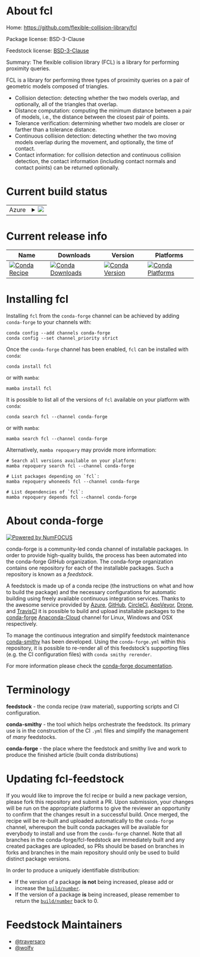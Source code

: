 About fcl
=========

Home: https://github.com/flexible-collision-library/fcl

Package license: BSD-3-Clause

Feedstock license: [BSD-3-Clause](https://github.com/conda-forge/fcl-feedstock/blob/master/LICENSE.txt)

Summary: The flexible collision library (FCL) is a library for performing proximity queries.

FCL is a library for performing three types of proximity queries on a pair of geometric models composed of triangles.

- Collision detection: detecting whether the two models overlap, and
  optionally, all of the triangles that overlap.
- Distance computation: computing the minimum distance between a pair of
  models, i.e., the distance between the closest pair of points.
- Tolerance verification: determining whether two models are closer or
  farther than a tolerance distance.
- Continuous collision detection: detecting whether the two moving
  models overlap during the movement, and optionally, the time of
  contact.
- Contact information: for collision detection and continuous collision
  detection, the contact information (including contact normals and
  contact points) can be returned optionally.


Current build status
====================


<table>
    
  <tr>
    <td>Azure</td>
    <td>
      <details>
        <summary>
          <a href="https://dev.azure.com/conda-forge/feedstock-builds/_build/latest?definitionId=9143&branchName=master">
            <img src="https://dev.azure.com/conda-forge/feedstock-builds/_apis/build/status/fcl-feedstock?branchName=master">
          </a>
        </summary>
        <table>
          <thead><tr><th>Variant</th><th>Status</th></tr></thead>
          <tbody><tr>
              <td>linux_64</td>
              <td>
                <a href="https://dev.azure.com/conda-forge/feedstock-builds/_build/latest?definitionId=9143&branchName=master">
                  <img src="https://dev.azure.com/conda-forge/feedstock-builds/_apis/build/status/fcl-feedstock?branchName=master&jobName=linux&configuration=linux_64_" alt="variant">
                </a>
              </td>
            </tr><tr>
              <td>linux_aarch64</td>
              <td>
                <a href="https://dev.azure.com/conda-forge/feedstock-builds/_build/latest?definitionId=9143&branchName=master">
                  <img src="https://dev.azure.com/conda-forge/feedstock-builds/_apis/build/status/fcl-feedstock?branchName=master&jobName=linux&configuration=linux_aarch64_" alt="variant">
                </a>
              </td>
            </tr><tr>
              <td>linux_ppc64le</td>
              <td>
                <a href="https://dev.azure.com/conda-forge/feedstock-builds/_build/latest?definitionId=9143&branchName=master">
                  <img src="https://dev.azure.com/conda-forge/feedstock-builds/_apis/build/status/fcl-feedstock?branchName=master&jobName=linux&configuration=linux_ppc64le_" alt="variant">
                </a>
              </td>
            </tr><tr>
              <td>osx_64</td>
              <td>
                <a href="https://dev.azure.com/conda-forge/feedstock-builds/_build/latest?definitionId=9143&branchName=master">
                  <img src="https://dev.azure.com/conda-forge/feedstock-builds/_apis/build/status/fcl-feedstock?branchName=master&jobName=osx&configuration=osx_64_" alt="variant">
                </a>
              </td>
            </tr><tr>
              <td>osx_arm64</td>
              <td>
                <a href="https://dev.azure.com/conda-forge/feedstock-builds/_build/latest?definitionId=9143&branchName=master">
                  <img src="https://dev.azure.com/conda-forge/feedstock-builds/_apis/build/status/fcl-feedstock?branchName=master&jobName=osx&configuration=osx_arm64_" alt="variant">
                </a>
              </td>
            </tr><tr>
              <td>win_64</td>
              <td>
                <a href="https://dev.azure.com/conda-forge/feedstock-builds/_build/latest?definitionId=9143&branchName=master">
                  <img src="https://dev.azure.com/conda-forge/feedstock-builds/_apis/build/status/fcl-feedstock?branchName=master&jobName=win&configuration=win_64_" alt="variant">
                </a>
              </td>
            </tr>
          </tbody>
        </table>
      </details>
    </td>
  </tr>
</table>

Current release info
====================

| Name | Downloads | Version | Platforms |
| --- | --- | --- | --- |
| [![Conda Recipe](https://img.shields.io/badge/recipe-fcl-green.svg)](https://anaconda.org/conda-forge/fcl) | [![Conda Downloads](https://img.shields.io/conda/dn/conda-forge/fcl.svg)](https://anaconda.org/conda-forge/fcl) | [![Conda Version](https://img.shields.io/conda/vn/conda-forge/fcl.svg)](https://anaconda.org/conda-forge/fcl) | [![Conda Platforms](https://img.shields.io/conda/pn/conda-forge/fcl.svg)](https://anaconda.org/conda-forge/fcl) |

Installing fcl
==============

Installing `fcl` from the `conda-forge` channel can be achieved by adding `conda-forge` to your channels with:

```
conda config --add channels conda-forge
conda config --set channel_priority strict
```

Once the `conda-forge` channel has been enabled, `fcl` can be installed with `conda`:

```
conda install fcl
```

or with `mamba`:

```
mamba install fcl
```

It is possible to list all of the versions of `fcl` available on your platform with `conda`:

```
conda search fcl --channel conda-forge
```

or with `mamba`:

```
mamba search fcl --channel conda-forge
```

Alternatively, `mamba repoquery` may provide more information:

```
# Search all versions available on your platform:
mamba repoquery search fcl --channel conda-forge

# List packages depending on `fcl`:
mamba repoquery whoneeds fcl --channel conda-forge

# List dependencies of `fcl`:
mamba repoquery depends fcl --channel conda-forge
```


About conda-forge
=================

[![Powered by
NumFOCUS](https://img.shields.io/badge/powered%20by-NumFOCUS-orange.svg?style=flat&colorA=E1523D&colorB=007D8A)](https://numfocus.org)

conda-forge is a community-led conda channel of installable packages.
In order to provide high-quality builds, the process has been automated into the
conda-forge GitHub organization. The conda-forge organization contains one repository
for each of the installable packages. Such a repository is known as a *feedstock*.

A feedstock is made up of a conda recipe (the instructions on what and how to build
the package) and the necessary configurations for automatic building using freely
available continuous integration services. Thanks to the awesome service provided by
[Azure](https://azure.microsoft.com/en-us/services/devops/), [GitHub](https://github.com/),
[CircleCI](https://circleci.com/), [AppVeyor](https://www.appveyor.com/),
[Drone](https://cloud.drone.io/welcome), and [TravisCI](https://travis-ci.com/)
it is possible to build and upload installable packages to the
[conda-forge](https://anaconda.org/conda-forge) [Anaconda-Cloud](https://anaconda.org/)
channel for Linux, Windows and OSX respectively.

To manage the continuous integration and simplify feedstock maintenance
[conda-smithy](https://github.com/conda-forge/conda-smithy) has been developed.
Using the ``conda-forge.yml`` within this repository, it is possible to re-render all of
this feedstock's supporting files (e.g. the CI configuration files) with ``conda smithy rerender``.

For more information please check the [conda-forge documentation](https://conda-forge.org/docs/).

Terminology
===========

**feedstock** - the conda recipe (raw material), supporting scripts and CI configuration.

**conda-smithy** - the tool which helps orchestrate the feedstock.
                   Its primary use is in the construction of the CI ``.yml`` files
                   and simplify the management of *many* feedstocks.

**conda-forge** - the place where the feedstock and smithy live and work to
                  produce the finished article (built conda distributions)


Updating fcl-feedstock
======================

If you would like to improve the fcl recipe or build a new
package version, please fork this repository and submit a PR. Upon submission,
your changes will be run on the appropriate platforms to give the reviewer an
opportunity to confirm that the changes result in a successful build. Once
merged, the recipe will be re-built and uploaded automatically to the
`conda-forge` channel, whereupon the built conda packages will be available for
everybody to install and use from the `conda-forge` channel.
Note that all branches in the conda-forge/fcl-feedstock are
immediately built and any created packages are uploaded, so PRs should be based
on branches in forks and branches in the main repository should only be used to
build distinct package versions.

In order to produce a uniquely identifiable distribution:
 * If the version of a package **is not** being increased, please add or increase
   the [``build/number``](https://docs.conda.io/projects/conda-build/en/latest/resources/define-metadata.html#build-number-and-string).
 * If the version of a package **is** being increased, please remember to return
   the [``build/number``](https://docs.conda.io/projects/conda-build/en/latest/resources/define-metadata.html#build-number-and-string)
   back to 0.

Feedstock Maintainers
=====================

* [@traversaro](https://github.com/traversaro/)
* [@wolfv](https://github.com/wolfv/)

